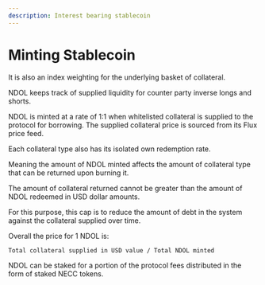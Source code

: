 ```yaml
---
description: Interest bearing stablecoin
---
```


# Minting Stablecoin

It is also an index weighting for the underlying basket of collateral.

NDOL keeps track of supplied liquidity for counter party inverse longs and shorts.

NDOL is minted at a rate of 1:1 when whitelisted collateral is supplied to the protocol for borrowing. The supplied collateral price is sourced from its Flux price feed.

Each collateral type also has its isolated own redemption rate.

Meaning the amount of NDOL minted affects the amount of collateral type that can be returned upon burning it.

The amount of collateral returned cannot be greater than the amount of NDOL redeemed in USD dollar amounts.

For this purpose, this cap is to reduce the amount of debt in the system against the collateral supplied over time.

Overall the price for 1 NDOL is:

`Total collateral supplied in USD value / Total NDOL minted`

NDOL can be staked for a portion of the protocol fees distributed in the form of staked NECC tokens.
